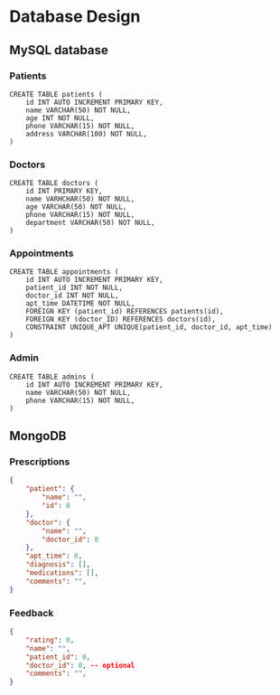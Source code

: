 # Database Design

## MySQL database

### Patients
```mysql
CREATE TABLE patients (
    id INT AUTO INCREMENT PRIMARY KEY,
    name VARCHAR(50) NOT NULL,
    age INT NOT NULL,
    phone VARCHAR(15) NOT NULL,
    address VARCHAR(100) NOT NULL,
)
```

### Doctors
```mysql
CREATE TABLE doctors (
    id INT PRIMARY KEY,
    name VARHCHAR(50) NOT NULL,
    age VARCHAR(50) NOT NULL,
    phone VARCHAR(15) NOT NULL,
    department VARCHAR(50) NOT NULL,
)
```

### Appointments
```mysql
CREATE TABLE appointments (
    id INT AUTO INCREMENT PRIMARY KEY,
    patient_id INT NOT NULL,
    doctor_id INT NOT NULL,
    apt_time DATETIME NOT NULL,
    FOREIGN KEY (patient_id) REFERENCES patients(id),
    FOREIGN KEY (doctor_ID) REFERENCES doctors(id),
    CONSTRAINT UNIQUE_APT UNIQUE(patient_id, doctor_id, apt_time)
)
```

### Admin
```mysql
CREATE TABLE admins (
    id INT AUTO INCREMENT PRIMARY KEY,
    name VARCHAR(50) NOT NULL,
    phone VARCHAR(15) NOT NULL,
)
```

## MongoDB

### Prescriptions
```json
{
    "patient": {
        "name": "",
        "id": 0
    },
    "doctor": {
        "name": "",
        "doctor_id": 0
    },
    "apt_time": 0,
    "diagnosis": [],
    "medications": [],
    "comments": "",
}
```

### Feedback
```json
{
    "rating": 0,
    "name": "",
    "patient_id": 0,
    "doctor_id": 0, -- optional
    "comments": "",
}
```

